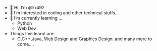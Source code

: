- 👋 Hi, I’m @kr492
- 👀 I’m interested in coding and other technical stuffs..
- 🌱 I’m currently learning ...
  - Python
  - Web Dev
- Things I've learnt are:
  - C,C++,Java, Web Design and Graphics Design.
and many more to come....
